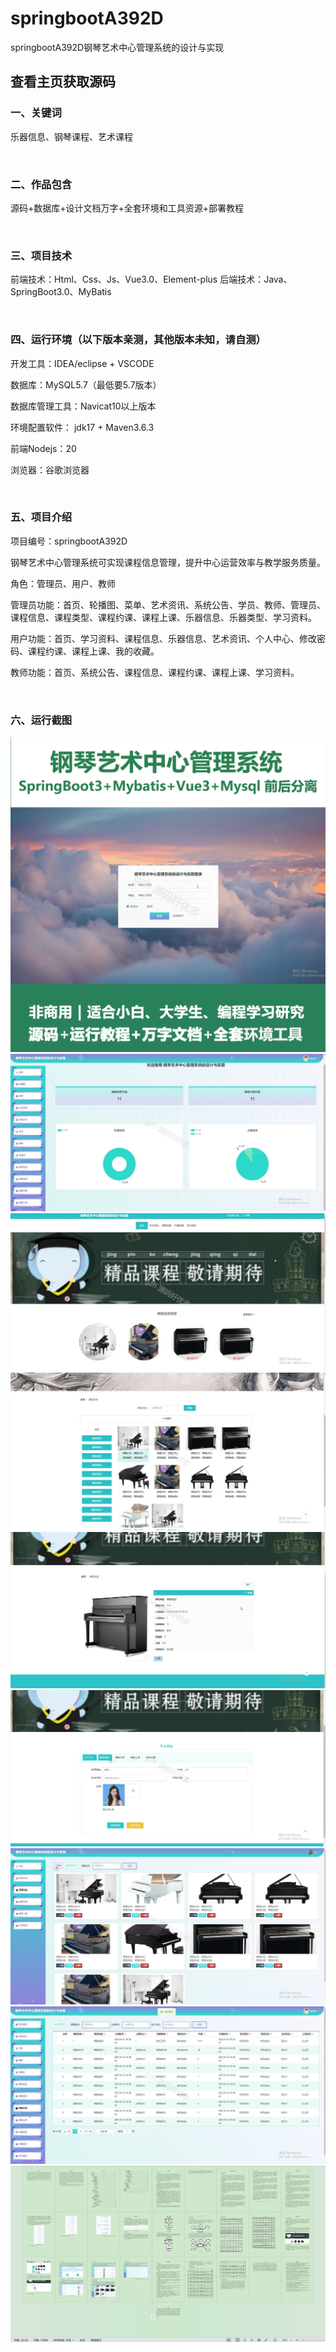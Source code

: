 # springbootA392D
springbootA392D钢琴艺术中心管理系统的设计与实现
## 查看主页获取源码


### 一、关键词

乐器信息、钢琴课程、艺术课程

<br/>

### 二、作品包含

源码+数据库+设计文档万字+全套环境和工具资源+部署教程


<br/>

### 三、项目技术

前端技术：Html、Css、Js、Vue3.0、Element-plus
后端技术：Java、SpringBoot3.0、MyBatis

  

<br/>

### 四、运行环境（以下版本亲测，其他版本未知，请自测）

开发工具：IDEA/eclipse  + VSCODE

数据库：MySQL5.7（最低要5.7版本）

数据库管理工具：Navicat10以上版本

环境配置软件： jdk17 + Maven3.6.3

前端Nodejs：20

浏览器：谷歌浏览器



<br/>

### 五、项目介绍

项目编号：springbootA392D

钢琴艺术中心管理系统可实现课程信息管理，提升中心运营效率与教学服务质量。

角色：管理员、用户、教师

管理员功能：首页、轮播图、菜单、艺术资讯、系统公告、学员、教师、管理员、课程信息、课程类型、课程约课、课程上课、乐器信息、乐器类型、学习资料。

用户功能：首页、学习资料、课程信息、乐器信息、艺术资讯、个人中心、修改密码、课程约课、课程上课、我的收藏。

教师功能：首页、系统公告、课程信息、课程约课、课程上课、学习资料。



<br/>

### 六、运行截图

![cover.png](./cover.png)
![1.png](./1.png)
![2.png](./2.png)
![3.png](./3.png)
![4.png](./4.png)
![5.png](./5.png)
![6.png](./6.png)
![7.png](./7.png)
![8.png](./8.png)
